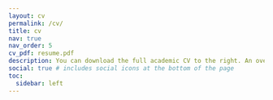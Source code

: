 ```yaml
---
layout: cv
permalink: /cv/
title: cv
nav: true
nav_order: 5
cv_pdf: resume.pdf
description: You can download the full academic CV to the right. An overview of my CV is below.
social: true # includes social icons at the bottom of the page
toc:
  sidebar: left
---
```


<!-- CV content is automatically generated from asserts/json/resume.json -->
